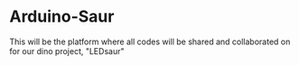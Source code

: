 # Arduino-Saur

This will be the platform where all codes will be shared and collaborated on for our dino project, "LEDsaur"
